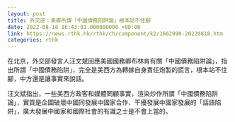 ```yaml
---
layout: post
title: 外交部：美卿所謂「中國債務陷阱論」根本站不住腳
date: 2022-08-18 16:43:01.000000000 +08:00
link: https://news.rthk.hk/rthk/ch/component/k2/1662990-20220818.htm
categories: rthk
---
```


在北京，外交部發言人汪文斌回應美國國務卿布林肯有關「中國債務陷阱論」，指出所謂「中國債務陷阱」，完全是美西方為轉嫁自身責任炮製的謊言，根本站不住腳，中方還是讓事實來說話。

汪文斌指出，一些美西方政客和媒體罔顧事實，渲染炒作所謂「中國債務陷阱論」，實質是企圖破壞中國同發展中國家合作、干擾發展中國家發展的「話語陷阱」，廣大發展中國家和國際社會的有識之士是不會上當的。
